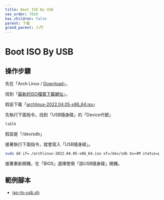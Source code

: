 ```yaml
---
title: Boot ISO By USB
nav_order: 7020
has_children: false
parent: 下載
grand_parent: 入門
---
```



# Boot ISO By USB

## 操作步驟

先在「Arch Linux / [Download](https://archlinux.org/download/)」，

找到「[最新的ISO檔案下載網址](https://mirror.archlinux.tw/ArchLinux/iso/latest/)」，

假設下載「[archlinux-2022.04.05-x86_64.iso](https://mirror.archlinux.tw/ArchLinux/iso/2022.04.05/archlinux-2022.04.05-x86_64.iso)」

先執行下面指令，找到「USB隨身碟」的「Device代號」

``` sh
lsblk
```

假設是「/dev/sdb」

接著執行下面指令，就會寫入「USB隨身碟」。

``` sh
sudo dd if=./archlinux-2022.04.05-x86_64.iso of=/dev/sdb bs=4M status=progress && sync
```

接著重新開機，在「BIOS」選擇使用「該USB隨身碟」開機。


## 範例腳本

* [iso-to-usb.sh](https://github.com/samwhelp/note-about-grub/blob/gh-pages/_demo/prototype/boot_iso/demo_41_custom/ArchLinux/latest/iso/iso-to-usb.sh)
